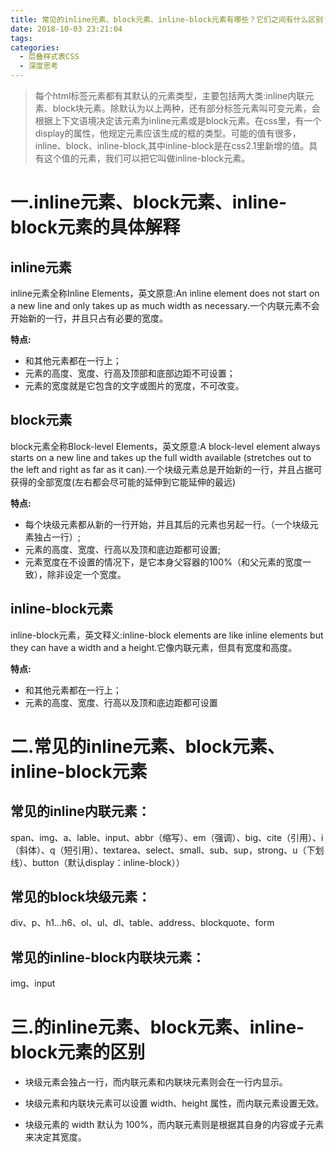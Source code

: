 ```yaml
---
title: 常见的inline元素、block元素、inline-block元素有哪些？它们之间有什么区别？
date: 2018-10-03 23:21:04
tags:
categories:
  - 层叠样式表CSS  
  - 深度思考
---
```

>每个html标签元素都有其默认的元素类型，主要包括两大类:inline内联元素、block块元素。除默认为以上两种，还有部分标签元素叫可变元素，会根据上下文语境决定该元素为inline元素或是block元素。在css里，有一个display的属性，他规定元素应该生成的框的类型。可能的值有很多，inline、block、inline-block,其中inline-block是在css2.1里新增的值。具有这个值的元素，我们可以把它叫做inline-block元素。

<!-- more -->


# 一.inline元素、block元素、inline-block元素的具体解释

## inline元素

inline元素全称Inline Elements，英文原意:An inline element does not start on a new line and only takes up as much width as necessary.一个内联元素不会开始新的一行，并且只占有必要的宽度。

**特点:**

+ 和其他元素都在一行上；
+ 元素的高度、宽度、行高及顶部和底部边距不可设置；
+ 元素的宽度就是它包含的文字或图片的宽度，不可改变。

## block元素

block元素全称Block-level Elements，英文原意:A block-level element always starts on a new line and takes up the full width available (stretches out to the left and right as far as it can).一个块级元素总是开始新的一行，并且占据可获得的全部宽度(左右都会尽可能的延伸到它能延伸的最远)

**特点:**

+ 每个块级元素都从新的一行开始，并且其后的元素也另起一行。（一个块级元素独占一行）;
+ 元素的高度、宽度、行高以及顶和底边距都可设置;
+ 元素宽度在不设置的情况下，是它本身父容器的100%（和父元素的宽度一致），除非设定一个宽度。



## inline-block元素

inline-block元素，英文释义:inline-block elements are like inline elements but they can have a width and a height.它像内联元素，但具有宽度和高度。

**特点:**

+ 和其他元素都在一行上；
+ 元素的高度、宽度、行高以及顶和底边距都可设置


# 二.常见的inline元素、block元素、inline-block元素


## 常见的inline内联元素：
span、img、a、lable、input、abbr（缩写）、em（强调）、big、cite（引用）、i（斜体）、q（短引用）、textarea、select、small、sub、sup，strong、u（下划线）、button（默认display：inline-block））


## 常见的block块级元素：
div、p、h1...h6、ol、ul、dl、table、address、blockquote、form


## 常见的inline-block内联块元素：
img、input


# 三.的inline元素、block元素、inline-block元素的区别

+ 块级元素会独占一行，而内联元素和内联块元素则会在一行内显示。

+ 块级元素和内联块元素可以设置 width、height 属性，而内联元素设置无效。

+ 块级元素的 width 默认为 100%，而内联元素则是根据其自身的内容或子元素来决定其宽度。

